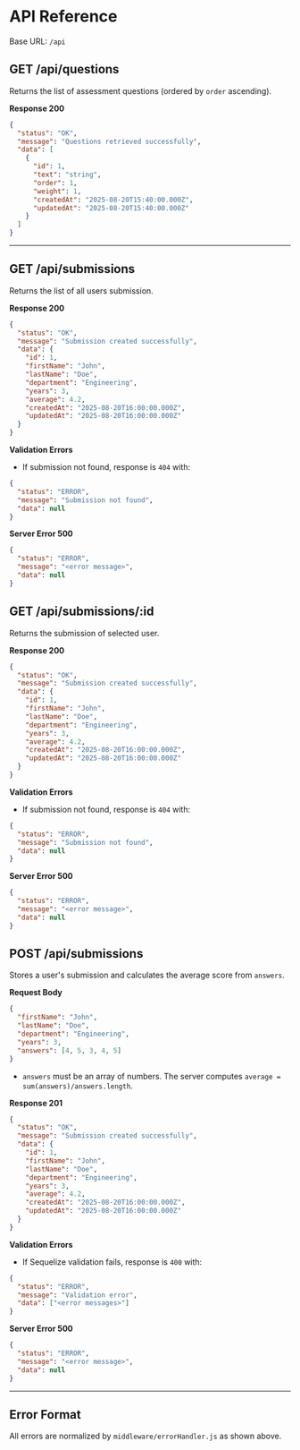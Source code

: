 # API Reference

Base URL: `/api`

## GET /api/questions
Returns the list of assessment questions (ordered by `order` ascending).

**Response 200**
```json
{
  "status": "OK",
  "message": "Questions retrieved successfully",
  "data": [
    {
      "id": 1,
      "text": "string",
      "order": 1,
      "weight": 1,
      "createdAt": "2025-08-20T15:40:00.000Z",
      "updatedAt": "2025-08-20T15:40:00.000Z"
    }
  ]
}
```

---

## GET /api/submissions
Returns the list of all users submission.

**Response 200**
```json
{
  "status": "OK",
  "message": "Submission created successfully",
  "data": {
    "id": 1,
    "firstName": "John",
    "lastName": "Doe",
    "department": "Engineering",
    "years": 3,
    "average": 4.2,
    "createdAt": "2025-08-20T16:00:00.000Z",
    "updatedAt": "2025-08-20T16:00:00.000Z"
  }
}
```

**Validation Errors**
- If submission not found, response is `404` with:
```json
{
  "status": "ERROR",
  "message": "Submission not found",
  "data": null
}
```

**Server Error 500**
```json
{
  "status": "ERROR",
  "message": "<error message>",
  "data": null
}
```

## GET /api/submissions/:id
Returns the submission of selected user.

**Response 200**
```json
{
  "status": "OK",
  "message": "Submission created successfully",
  "data": {
    "id": 1,
    "firstName": "John",
    "lastName": "Doe",
    "department": "Engineering",
    "years": 3,
    "average": 4.2,
    "createdAt": "2025-08-20T16:00:00.000Z",
    "updatedAt": "2025-08-20T16:00:00.000Z"
  }
}
```

**Validation Errors**
- If submission not found, response is `404` with:
```json
{
  "status": "ERROR",
  "message": "Submission not found",
  "data": null
}
```

**Server Error 500**
```json
{
  "status": "ERROR",
  "message": "<error message>",
  "data": null
}
```

## POST /api/submissions
Stores a user's submission and calculates the average score from `answers`.

**Request Body**
```json
{
  "firstName": "John",
  "lastName": "Doe",
  "department": "Engineering",
  "years": 3,
  "answers": [4, 5, 3, 4, 5]
}
```

- `answers` must be an array of numbers. The server computes `average = sum(answers)/answers.length`.

**Response 201**
```json
{
  "status": "OK",
  "message": "Submission created successfully",
  "data": {
    "id": 1,
    "firstName": "John",
    "lastName": "Doe",
    "department": "Engineering",
    "years": 3,
    "average": 4.2,
    "createdAt": "2025-08-20T16:00:00.000Z",
    "updatedAt": "2025-08-20T16:00:00.000Z"
  }
}
```

**Validation Errors**
- If Sequelize validation fails, response is `400` with:
```json
{
  "status": "ERROR",
  "message": "Validation error",
  "data": ["<error messages>"]
}
```

**Server Error 500**
```json
{
  "status": "ERROR",
  "message": "<error message>",
  "data": null
}
```

---

## Error Format
All errors are normalized by `middleware/errorHandler.js` as shown above.